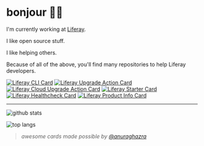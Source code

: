 # bonjour 🐻‍❄️

I'm currently working at [Liferay](https://www.liferay.com/).

I like open source stuff.

I like helping others.

Because of all of the above, you'll find many repositories to help Liferay developers.

[![Liferay CLI Card](https://github-readme-stats.vercel.app/api/pin/?username=lgdd&repo=liferay-cli&theme=transparent)](https://github.com/lgdd/liferay-cli)
[![Liferay Upgrade Action Card](https://github-readme-stats.vercel.app/api/pin/?username=lgdd&repo=liferay-upgrade-action&theme=transparent)](https://github.com/lgdd/liferay-upgrade-action)
[![Liferay Cloud Upgrade Action Card](https://github-readme-stats.vercel.app/api/pin/?username=lgdd&repo=liferay-cloud-upgrade-action&theme=transparent)](https://github.com/lgdd/liferay-cloud-upgrade-action)
[![Liferay Starter Card](https://github-readme-stats.vercel.app/api/pin/?username=lgdd&repo=liferay-starter&theme=transparent)](https://github.com/lgdd/liferay-starter)
[![Liferay Healthcheck Card](https://github-readme-stats.vercel.app/api/pin/?username=lgdd&repo=liferay-healthcheck&theme=transparent)](https://github.com/lgdd/liferay-healtcheck)
[![Liferay Product Info Card](https://github-readme-stats.vercel.app/api/pin/?username=lgdd&repo=liferay-product-info&theme=transparent)](https://github.com/lgdd/liferay-product-info)

---

![github stats](https://github-readme-stats.vercel.app/api?username=lgdd&hide_title=true&show_icons=true&theme=transparent)

![top langs](https://github-readme-stats.vercel.app/api/top-langs/?username=lgdd&layout=donut&hide=html,freemarker,css&exclude_repo=dotfiles&theme=transparent)

> _awesome cards made possible by [@anuraghazra](https://github.com/anuraghazra)_